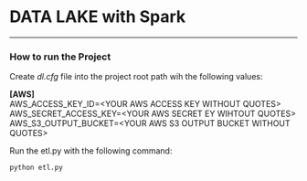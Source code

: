 # DATA LAKE with Spark
***
### How to run the Project
Create <i>dl.cfg</i> file into the project root path wih the following values:

<b>[AWS]</b><br />
AWS_ACCESS_KEY_ID=\<YOUR AWS ACCESS KEY WITHOUT QUOTES>
<br />AWS_SECRET_ACCESS_KEY=\<YOUR AWS SECRET EY WIHTOUT QUOTES>
<br />AWS_S3_OUTPUT_BUCKET=\<YOUR AWS S3 OUTPUT BUCKET WITHOUT QUOTES> 

Run the etl.py with the following command:

``python etl.py``